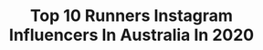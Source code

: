 ---
title: Top 10 Runners Instagram Influencers In Australia In 2020
description: >-
  Find top runners Instagram influencers in Australia in 2020. Most popular hashtags: #earthday #australia #stayhome #.
platform: Instagram
profiles:
  - username: "itsjohnnymagz"
    fullname: >-
      Johnny Magz
    location: "Australia"
    followers: 10434
    engagement: 2054
    commentsToLikes: 0.036289
    id: ck5pwlevtndcd0i11a1p4sbyj
    verified: false
    hashtags: "#gayuk, #instagay, #gay, #gaypride"
  - username: "monicaplaza"
    fullname: >-
      🇧🇷🇦🇺Motivated Sporty LIFESTYLE
    location: "Australia"
    followers: 45759
    engagement: 163
    commentsToLikes: 0.060928
    id: ck8t8p0whl7m70j781swxjr6z
    verified: false
    hashtags: "#marvin, #lifestyle, #autumn, #windyhair"
  - username: "barborabakos"
    fullname: >-
      Barbora Bakoš
    location: "Australia"
    followers: 54876
    engagement: 902
    commentsToLikes: 0.007582
    id: ck5c0groqt3vj0i11moh26ci5
    verified: false
    hashtags: "#earthday, #yoga, #grifbratislava, #ruskoniejehanba"
  - username: "daveridley"
    fullname: >-
      Dave Ridley
    location: "Australia"
    followers: 12933
    engagement: 980
    commentsToLikes: 0.016939
    id: ckaovcele3zc30i78nugzw4m3
    verified: false
    hashtags: "#theline, #virtualr4k"
  - username: "katherinelameree"
    fullname: >-
      Katherine Lameree
    location: "Australia"
    followers: 40420
    engagement: 377
    commentsToLikes: 0.030186
    id: ck6uh46jt6w6a0j71utfezxpt
    verified: false
    hashtags: ""
  - username: "bellapaigeofficial"
    fullname: >-
      B E L L A  P A I G E
    location: "Australia"
    followers: 32898
    engagement: 537
    commentsToLikes: 0.022013
    id: ck15qtspd4lwd0i197dc2u1dv
    verified: false
    hashtags: "#babypleasecomehome, #songwriting, #ultramusicfestivalaustralia, #vce"
  - username: "susankrumins"
    fullname: >-
      Susan Krumins (Kuijken)
    location: "Australia"
    followers: 33183
    engagement: 592
    commentsToLikes: 0.018792
    id: ck5hfe6hsx1wl0i1125gh067j
    verified: true
    hashtags: "#footyoval, #paintrain, #travel, #decade"
  - username: "fitfastfoods"
    fullname: >-
      CAROLENA KOSTAS
    location: "Australia"
    followers: 31139
    engagement: 792
    commentsToLikes: 0.045256
    id: ck5hn62z0n9y20i11te9pamgm
    verified: false
    hashtags: ""
  - username: "sarahfitfoodie"
    fullname: >-
      Sarah 🇳🇿 BNE | 22
    location: "Australia"
    followers: 22571
    engagement: 382
    commentsToLikes: 0.132200
    id: ck5btat0kfmsr0i117rydc3k7
    verified: false
    hashtags: "#blissballchallenge, #tbt"
  - username: "jasmincervellohmu"
    fullname: >-
      Sydney Makeup Hair Artist
    location: "Australia"
    followers: 5845
    engagement: 311
    commentsToLikes: 0.059268
    id: ck15rlrdk8jl40i199txfynr3
    verified: false
    hashtags: "#veil, #datelineimports, #jasmincervellohair, #dress"
---